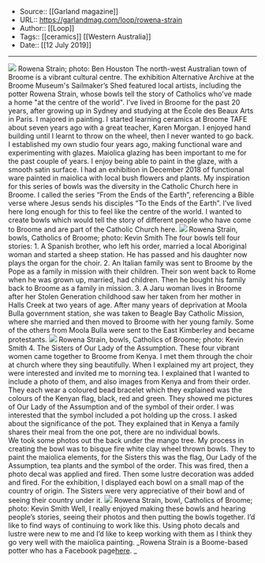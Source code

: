 ﻿
  * Source:: [[Garland magazine]]
  * URL:: https://garlandmag.com/loop/rowena-strain
  * Author:: [[Loop]]
  * Tags:: [[ceramics]] [[Western Australia]]
  * Date:: [[12 July 2019]]


* * *
[![](https://garlandmag.com/wp-content/uploads/2019/07/Rowena-Strain-by-Ben-Houston-1024x615.jpg)](https://garlandmag.com/wp-content/uploads/2019/07/Rowena-Strain-by-Ben-Houston.jpg)
Rowena Strain; photo: Ben Houston
The north-west Australian town of Broome is a vibrant cultural centre. The exhibition Alternative Archive at the Broome Museum's Sailmaker’s Shed featured local artists, including the potter Rowena Strain, whose bowls tell the story of Catholics who've made a home "at the centre of the world".
I’ve lived in Broome for the past 20 years, after growing up in Sydney and studying at the École des Beaux Arts in Paris. I majored in painting. I started learning ceramics at Broome TAFE about seven years ago with a great teacher, Karen Morgan. I enjoyed hand building until I learnt to throw on the wheel, then I never wanted to go back. I established my own studio four years ago, making functional ware and experimenting with glazes. Maiolica glazing has been important to me for the past couple of years. I enjoy being able to paint in the glaze, with a smooth satin surface. I had an exhibition in December 2018 of functional ware painted in maiolica with local bush flowers and plants.
My inspiration for this series of bowls was the diversity in the Catholic Church here in Broome. I called the series “From the Ends of the Earth”, referencing a Bible verse where Jesus sends his disciples “To the Ends of the Earth”. I’ve lived here long enough for this to feel like the centre of the world.
I wanted to create bowls which would tell the story of different people who have come to Broome and are part of the Catholic Church here.
[![](https://garlandmag.com/wp-content/uploads/2019/07/AA-Rowena-Strain-pottery-2-1024x752.jpg)](https://garlandmag.com/wp-content/uploads/2019/07/AA-Rowena-Strain-pottery-2.jpg)
Rowena Strain, bowls, Catholics of Broome; photo: Kevin Smith
The four bowls tell four stories:
1\. A Spanish brother, who left his order, married a local Aboriginal woman and started a sheep station. He has passed and his daughter now plays the organ for the choir.
2\. An Italian family was sent to Broome by the Pope as a family in mission with their children. Their son went back to Rome when he was grown up, married, had children. Then he bought his family back to Broome as a family in mission.
3\. A Jaru woman lives in Broome after her Stolen Generation childhood saw her taken from her mother in Halls Creek at two years of age. After many years of deprivation at Moola Bulla government station, she was taken to Beagle Bay Catholic Mission, where she married and then moved to Broome with her young family. Some of the others from Moola Bulla were sent to the East Kimberley and became protestants.
[![](https://garlandmag.com/wp-content/uploads/2019/07/Alt-Arch-Rowena-Strain-1024x684.jpg)](https://garlandmag.com/wp-content/uploads/2019/07/Alt-Arch-Rowena-Strain.jpg)
Rowena Strain, bowls, Catholics of Broome; photo: Kevin Smith
4\. The Sisters of Our Lady of the Assumption. These four vibrant women came together to Broome from Kenya. I met them through the choir at church where they sing beautifully. When I explained my art project, they were interested and invited me to morning tea. I explained that I wanted to include a photo of them, and also images from Kenya and from their order. They each wear a coloured bead bracelet which they explained was the colours of the Kenyan flag, black, red and green. They showed me pictures of Our Lady of the Assumption and of the symbol of their order. I was interested that the symbol included a pot holding up the cross. I asked about the significance of the pot. They explained that in Kenya a family shares their meal from the one pot, there are no individual bowls.  
We took some photos out the back under the mango tree.
My process in creating the bowl was to bisque fire white clay wheel thrown bowls. They to paint the maiolica elements, for the Sisters this was the flag, Our Lady of the Assumption, tea plants and the symbol of the order. This was fired, then a photo decal was applied and fired. Then some lustre decoration was added and fired.
For the exhibition, I displayed each bowl on a small map of the country of origin. The Sisters were very appreciative of their bowl and of seeing their country under it.
[![](https://garlandmag.com/wp-content/uploads/2019/07/AA-Rowena-Strain-pottery-3-1024x684.jpg)](https://garlandmag.com/wp-content/uploads/2019/07/AA-Rowena-Strain-pottery-3.jpg)
Rowena Strain, bowl, Catholics of Broome; photo: Kevin Smith
Well, I really enjoyed making these bowls and hearing people’s stories, seeing their photos and then putting the bowls together. I’d like to find ways of continuing to work like this. Using photo decals and lustre were new to me and I’d like to keep working with them as I think they go very well with the maiolica painting.
 _Rowena Strain is a Boome-based potter who has a Facebook page[here](https://www.facebook.com/potterbroome/). _
